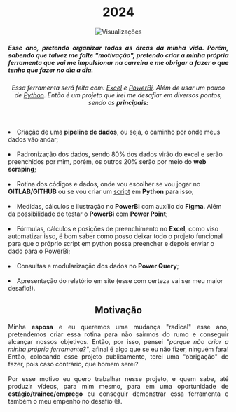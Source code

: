 <h1 align="center"> <b>2024</b> </h1>
<p align="center"> <img src="https://komarev.com/ghpvc/?username=WLRSD&color=yellow&label=Quantos+viram" alt="Visualizações" /> </p>
<h5 align="justify" text-indent:40px;> Esse ano, pretendo organizar todas as áreas da minha vida. Porém, sabendo que talvez me falte <b>"motivação"</b>, pretendo criar a minha própria <b>ferramenta</b> que vai me impulsionar na carreira e me obrigar a fazer o que tenho que fazer no dia a dia.</h5>

<h6 align="center">Essa ferramenta será feita com: <a href="https://www.microsoft.com/pt-br/microsoft-365/excel">Excel</a> e <a href="https://www.microsoft.com/pt-br/power-platform/products/power-bi/">PowerBi</a>. Além de usar um pouco de <a href="https://www.python.org/">Python</a>. Então é um projeto que irei me desafiar em diversos pontos, sendo os <b>principais: </b></h6> <br>
<li> Criação de uma <b>pipeline de dados</b>, ou seja, o caminho por onde meus dados vão andar;</li><br>
<li> Padronização dos dados, sendo 80% dos dados virão do excel e serão preenchidos por mim, porém, os outros 20% serão por meio do <b>web scraping</b>;</li><br>
<li> Rotina dos códigos e dados, onde vou escolher se vou jogar no <b>GITLAB/GITHUB</b> ou se vou criar um <u>script</u> em <b>Python</b> para isso;</li><br>
<li> Medidas, cálculos e ilustração no <b>PowerBi</b> com auxílio do <b>Figma</b>. Além da possibilidade de testar o <b>PowerBi</b> com <b>Power Point</b>;</li><br>
<li> Fórmulas, cálculos e posições de preenchimento no <b>Excel</b>, como viso automatizar isso, é bom saber como posso deixar todo o projeto funcional para que o próprio script em python possa preencher e depois enviar o dado para o PowerBi;</li><br>
<li>Consultas e modularização dos dados no <b>Power Query</b>;</li><br>
<li> Apresentação do relatório em site (esse com certeza vai ser meu maior desafio!).</li>

<h2 align="center"> Motivação </h2>
<p align="justify"> Minha <b>esposa</b> e eu queremos uma mudança "radical" esse ano, pretendemos criar essa rotina para não sairmos do rumo e conseguir alcançar nossos objetivos. Então, por isso, pensei <em>"porque não criar a minha própria ferramenta?"</em>, afinal é algo que se eu não fizer, ninguém fara! Então, colocando esse projeto publicamente, terei uma "obrigação" de fazer, pois caso contrário, que homem serei? <br><br>
Por esse motivo eu quero trabalhar nesse projeto, e quem sabe, até produzir vídeos, para mim mesmo, para em uma oportunidade de <b>estágio/trainee/emprego</b> eu conseguir demonstrar essa ferramenta e também o meu empenho no desafio 😅.  </p>

